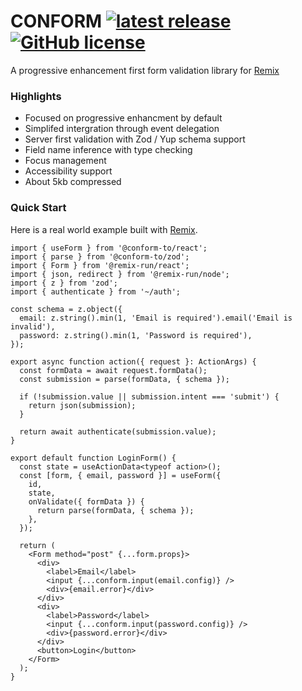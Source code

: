 # CONFORM [![latest release](https://img.shields.io/github/v/release/edmundhung/conform?display_name=tag&sort=semver&style=flat-square&labelColor=000&color=2a4233)](https://github.com/edmundhung/conform/releases) [![GitHub license](https://img.shields.io/github/license/edmundhung/conform?style=flat-square&labelColor=000&color=2a4233)](https://github.com/edmundhung/conform/blob/main/LICENSE)

A progressive enhancement first form validation library for [Remix](https://remix.run)

### Highlights

- Focused on progressive enhancment by default
- Simplifed intergration through event delegation
- Server first validation with Zod / Yup schema support
- Field name inference with type checking
- Focus management
- Accessibility support
- About 5kb compressed

### Quick Start

Here is a real world example built with [Remix](https://remix.run).

```tsx
import { useForm } from '@conform-to/react';
import { parse } from '@conform-to/zod';
import { Form } from '@remix-run/react';
import { json, redirect } from '@remix-run/node';
import { z } from 'zod';
import { authenticate } from '~/auth';

const schema = z.object({
  email: z.string().min(1, 'Email is required').email('Email is invalid'),
  password: z.string().min(1, 'Password is required'),
});

export async function action({ request }: ActionArgs) {
  const formData = await request.formData();
  const submission = parse(formData, { schema });

  if (!submission.value || submission.intent === 'submit') {
    return json(submission);
  }

  return await authenticate(submission.value);
}

export default function LoginForm() {
  const state = useActionData<typeof action>();
  const [form, { email, password }] = useForm({
    id,
    state,
    onValidate({ formData }) {
      return parse(formData, { schema });
    },
  });

  return (
    <Form method="post" {...form.props}>
      <div>
        <label>Email</label>
        <input {...conform.input(email.config)} />
        <div>{email.error}</div>
      </div>
      <div>
        <label>Password</label>
        <input {...conform.input(password.config)} />
        <div>{password.error}</div>
      </div>
      <button>Login</button>
    </Form>
  );
}
```
